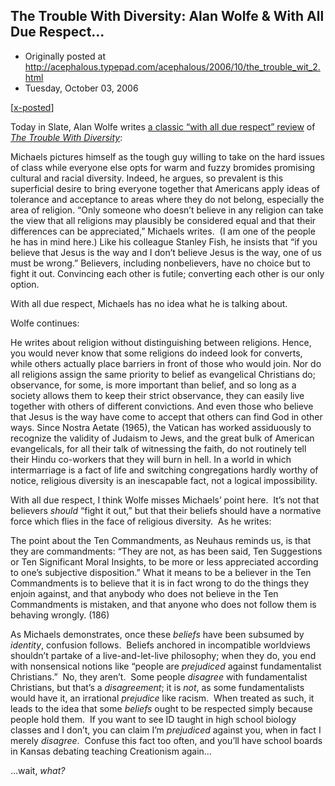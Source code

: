 ## The Trouble With Diversity: Alan Wolfe & With All Due Respect...

 * Originally posted at http://acephalous.typepad.com/acephalous/2006/10/the_trouble_wit_2.html
 * Tuesday, October 03, 2006



[[x-posted](http://www.thevalve.org/go/valve/article/the\_trouble\_with\_diversity\_alan\_wolfe\_with\_all\_due\_respect/)]

Today in Slate, Alan Wolfe writes [a classic “with all due respect” review](http://www.slate.com/id/2150826) of [_The Trouble With Diversity_](http://www.amazon.com/exec/obidos/ASIN/080507841X/diesekoschmar-20):

Michaels pictures himself as the tough guy willing to take on the hard
issues of class while everyone else opts for warm and fuzzy bromides
promising cultural and racial diversity. Indeed, he argues, so
prevalent is this superficial desire to bring everyone together that
Americans apply ideas of tolerance and acceptance to areas where they
do not belong, especially the area of religion. “Only someone who
doesn’t believe in any religion can take the view that all religions
may plausibly be considered equal and that their differences can be
appreciated,” Michaels writes.  (I am one of the people he has in mind
here.) Like his colleague Stanley Fish, he insists that “if you believe
that Jesus is the way and I don’t believe Jesus is the way, one of us
must be wrong.” Believers, including nonbelievers, have no choice but
to fight it out. Convincing each other is futile; converting each other
is our only option.

With all due respect, Michaels has no idea what he is talking about.

Wolfe continues:

He writes about religion without distinguishing between
religions. Hence, you would never know that some religions do indeed
look for converts, while others actually place barriers in front of
those who would join. Nor do all religions assign the same priority to
belief as evangelical Christians do; observance, for some, is more
important than belief, and so long as a society allows them to keep
their strict observance, they can easily live together with others of
different convictions. And even those who believe that Jesus is the way
have come to accept that others can find God in other ways. Since
Nostra Aetate (1965), the Vatican has worked assiduously to recognize
the validity of Judaism to Jews, and the great bulk of American
evangelicals, for all their talk of witnessing the faith, do not
routinely tell their Hindu co-workers that they will burn in hell. In a
world in which intermarriage is a fact of life and switching
congregations hardly worthy of notice, religious diversity is an
inescapable fact, not a logical impossibility.

With all due respect, I think Wolfe misses Michaels’ point here.  It’s not that believers _should_
“fight it out,” but that their beliefs should have a normative force
which flies in the face of religious diversity.  As he writes:

The point about the Ten Commandments, as Neuhaus reminds
us, is that they are commandments: “They are not, as has been said, Ten
Suggestions or Ten Significant Moral Insights, to be more or less
appreciated according to one’s subjective disposition.” What it means
to be a believer in the Ten Commandments is to believe that it is in
fact wrong to do the things they enjoin against, and that anybody who
does not believe in the Ten Commandments is mistaken, and that anyone
who does not follow them is behaving wrongly. (186)

As Michaels demonstrates, once these _beliefs_ have been subsumed by _identity_,
confusion follows.  Beliefs anchored in incompatible worldviews
shouldn’t partake of a live-and-let-live philosophy; when they do, you
end with nonsensical notions like “people are _prejudiced_ against fundamentalist Christians.”  No, they aren’t.  Some people _disagree_ with fundamentalist Christians, but that’s a _disagreement_; it is _not_, as some fundamentalists would have it, an irrational _prejudice_ like racism.  When treated as such, it leads to the idea that some _beliefs_
ought to be respected simply because people hold them.  If you want to
see ID taught in high school biology classes and I don’t, you can claim
I’m _prejudiced_ against you, when in fact I merely _disagree_.  Confuse this fact too often, and you’ll have school boards in Kansas debating teaching Creationism again…

...wait, _what?_

		
